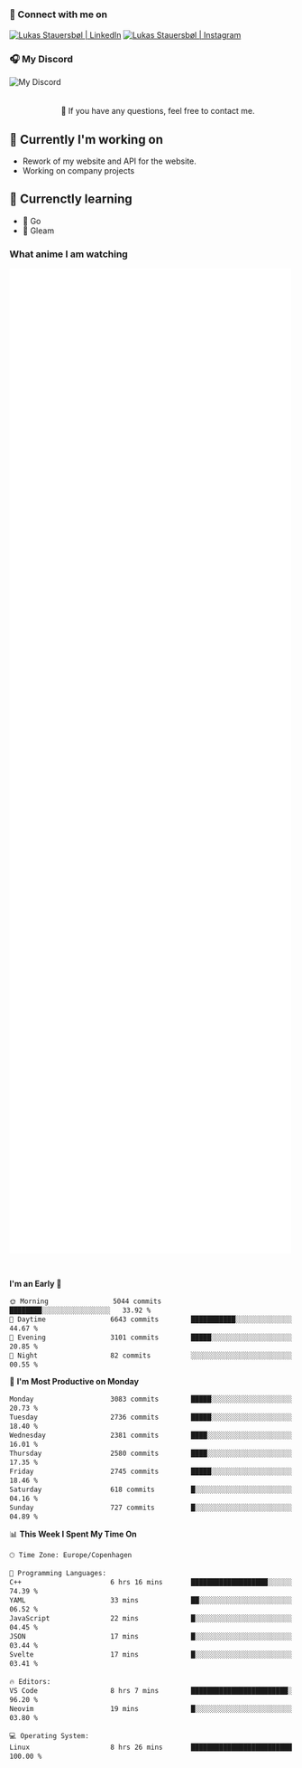### 🔗 Connect with me on
<a href="https://www.instagram.com/lukas_stauersbol" target="_blank"><img align="center" src="https://raw.githubusercontent.com/stauersbol/stauersbol/main/images/instagram.svg" alt="Lukas Stauersbøl | LinkedIn" width="30px"/></a>
<a href="https://www.linkedin.com/in/lukas-stauersbol/" target="_blank"><img align="center" src="https://raw.githubusercontent.com/stauersbol/stauersbol/main/images/linkedin.svg" alt="Lukas Stauersbøl | Instagram" width="30px"/></a>

<p align="center">
 <h3>🎧 My Discord</h3>
 <img align="left" height="55px" src="https://discord.c99.nl/widget/theme-2/147806323323568128.png" alt="My Discord" />
</p>

<br/>
<br/>
<br/>
💬 If you have any questions, feel free to contact me.

## 🔭 Currently I'm working on
- Rework of my website and API for the website.
- Working on company projects
 
## 🌱 Currenctly learning
- 💙 Go
- 💜 Gleam

### What anime I am watching
<a href="https://anilist.co/user/slashiy/" align="center"><img align="center" width="500px" src="metrics.plugin.personal.anilist.svg" /></a>

<br/>

<!--START_SECTION:waka-->
**I'm an Early 🐤** 

```text
🌞 Morning                5044 commits        ████████░░░░░░░░░░░░░░░░░   33.92 % 
🌆 Daytime                6643 commits        ███████████░░░░░░░░░░░░░░   44.67 % 
🌃 Evening                3101 commits        █████░░░░░░░░░░░░░░░░░░░░   20.85 % 
🌙 Night                  82 commits          ░░░░░░░░░░░░░░░░░░░░░░░░░   00.55 % 
```
📅 **I'm Most Productive on Monday** 

```text
Monday                   3083 commits        █████░░░░░░░░░░░░░░░░░░░░   20.73 % 
Tuesday                  2736 commits        █████░░░░░░░░░░░░░░░░░░░░   18.40 % 
Wednesday                2381 commits        ████░░░░░░░░░░░░░░░░░░░░░   16.01 % 
Thursday                 2580 commits        ████░░░░░░░░░░░░░░░░░░░░░   17.35 % 
Friday                   2745 commits        █████░░░░░░░░░░░░░░░░░░░░   18.46 % 
Saturday                 618 commits         █░░░░░░░░░░░░░░░░░░░░░░░░   04.16 % 
Sunday                   727 commits         █░░░░░░░░░░░░░░░░░░░░░░░░   04.89 % 
```


📊 **This Week I Spent My Time On** 

```text
🕑︎ Time Zone: Europe/Copenhagen

💬 Programming Languages: 
C++                      6 hrs 16 mins       ███████████████████░░░░░░   74.39 % 
YAML                     33 mins             ██░░░░░░░░░░░░░░░░░░░░░░░   06.52 % 
JavaScript               22 mins             █░░░░░░░░░░░░░░░░░░░░░░░░   04.45 % 
JSON                     17 mins             █░░░░░░░░░░░░░░░░░░░░░░░░   03.44 % 
Svelte                   17 mins             █░░░░░░░░░░░░░░░░░░░░░░░░   03.41 % 

🔥 Editors: 
VS Code                  8 hrs 7 mins        ████████████████████████░   96.20 % 
Neovim                   19 mins             █░░░░░░░░░░░░░░░░░░░░░░░░   03.80 % 

💻 Operating System: 
Linux                    8 hrs 26 mins       █████████████████████████   100.00 % 
```


<!--END_SECTION:waka-->
